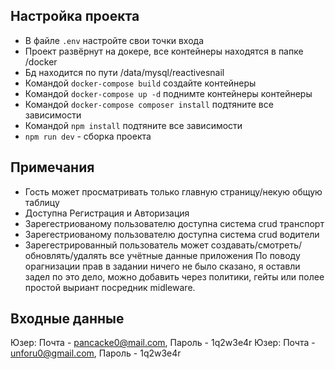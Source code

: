 ## Настройка проекта

- В файле `.env` настройте свои точки входа
- Проект развёрнут на докере, все контейнеры находятся в папке /docker
- Бд находится по пути /data/mysql/reactivesnail
- Командой `docker-compose build` создайте контейнеры
- Командой `docker-compose up -d` поднимте контейнеры контейнеры
- Командой `docker-compose composer install` подтяните все зависимости
- Командой `npm install` подтяните все зависимости
- `npm run dev` - cборка проекта

## Примечания
- Гость может просматривать только главную страницу/некую общую таблицу
- Доступна Регистрация и Авторизация
- Зарегестриованому пользователю доступна система crud транспорт
- Зарегестриованому пользователю доступна система crud водители
- Зарегестрированный пользователь может создавать/смотреть/обновлять/удалять все учётные данные приложения
По поводу орагнизации прав в задании ничего не было сказано, я оставли задел по это дело, можно добавить
через политики, гейты или полее простой выриант посредник midleware.

## Входные данные
Юзер: Почта - pancacke0@mail.com, Пароль - 1q2w3e4r
Юзер: Почта - unforu0@gmail.com, Пароль - 1q2w3e4r
